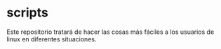 # scripts
Este repositorio tratará de hacer las cosas más fáciles a los usuarios de linux en diferentes situaciones.
